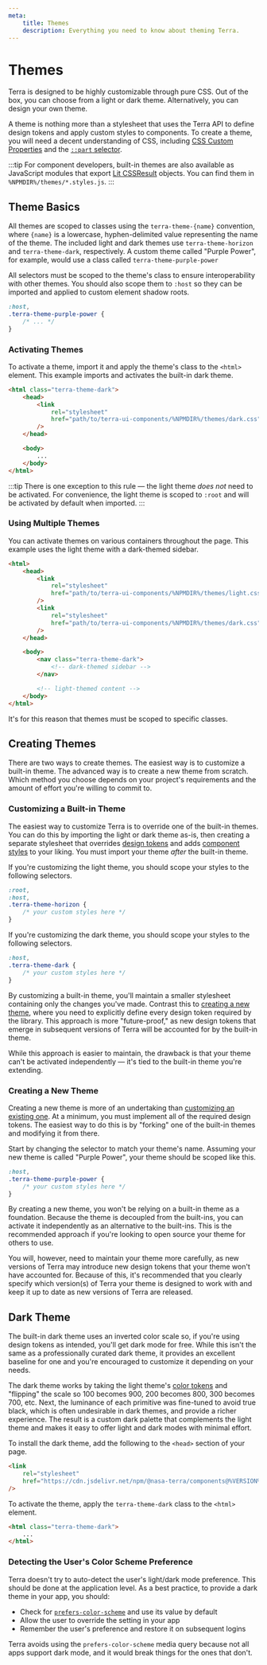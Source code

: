 ```yaml
---
meta:
    title: Themes
    description: Everything you need to know about theming Terra.
---
```


# Themes

Terra is designed to be highly customizable through pure CSS. Out of the box, you can choose from a light or dark theme. Alternatively, you can design your own theme.

A theme is nothing more than a stylesheet that uses the Terra API to define design tokens and apply custom styles to components. To create a theme, you will need a decent understanding of CSS, including [CSS Custom Properties](https://developer.mozilla.org/en-US/docs/Web/CSS/--*) and the [`::part` selector](https://developer.mozilla.org/en-US/docs/Web/CSS/::part).

:::tip
For component developers, built-in themes are also available as JavaScript modules that export [Lit CSSResult](https://lit.dev/docs/api/styles/#CSSResult) objects. You can find them in `%NPMDIR%/themes/*.styles.js`.
:::

## Theme Basics

All themes are scoped to classes using the `terra-theme-{name}` convention, where `{name}` is a lowercase, hyphen-delimited value representing the name of the theme. The included light and dark themes use `terra-theme-horizon` and `terra-theme-dark`, respectively. A custom theme called "Purple Power", for example, would use a class called `terra-theme-purple-power`

All selectors must be scoped to the theme's class to ensure interoperability with other themes. You should also scope them to `:host` so they can be imported and applied to custom element shadow roots.

```css
:host,
.terra-theme-purple-power {
    /* ... */
}
```

### Activating Themes

To activate a theme, import it and apply the theme's class to the `<html>` element. This example imports and activates the built-in dark theme.

```html
<html class="terra-theme-dark">
    <head>
        <link
            rel="stylesheet"
            href="path/to/terra-ui-components/%NPMDIR%/themes/dark.css"
        />
    </head>

    <body>
        ...
    </body>
</html>
```

:::tip
There is one exception to this rule — the light theme _does not_ need to be activated. For convenience, the light theme is scoped to `:root` and will be activated by default when imported.
:::

### Using Multiple Themes

You can activate themes on various containers throughout the page. This example uses the light theme with a dark-themed sidebar.

```html
<html>
    <head>
        <link
            rel="stylesheet"
            href="path/to/terra-ui-components/%NPMDIR%/themes/light.css"
        />
        <link
            rel="stylesheet"
            href="path/to/terra-ui-components/%NPMDIR%/themes/dark.css"
        />
    </head>

    <body>
        <nav class="terra-theme-dark">
            <!-- dark-themed sidebar -->
        </nav>

        <!-- light-themed content -->
    </body>
</html>
```

It's for this reason that themes must be scoped to specific classes.

## Creating Themes

There are two ways to create themes. The easiest way is to customize a built-in theme. The advanced way is to create a new theme from scratch. Which method you choose depends on your project's requirements and the amount of effort you're willing to commit to.

### Customizing a Built-in Theme

The easiest way to customize Terra is to override one of the built-in themes. You can do this by importing the light or dark theme as-is, then creating a separate stylesheet that overrides [design tokens](/getting-started/customizing#design-tokens) and adds [component styles](/getting-started/customizing#component-parts) to your liking. You must import your theme _after_ the built-in theme.

If you're customizing the light theme, you should scope your styles to the following selectors.

```css
:root,
:host,
.terra-theme-horizon {
    /* your custom styles here */
}
```

If you're customizing the dark theme, you should scope your styles to the following selectors.

```css
:host,
.terra-theme-dark {
    /* your custom styles here */
}
```

By customizing a built-in theme, you'll maintain a smaller stylesheet containing only the changes you've made. Contrast this to [creating a new theme](#creating-a-new-theme), where you need to explicitly define every design token required by the library. This approach is more "future-proof," as new design tokens that emerge in subsequent versions of Terra will be accounted for by the built-in theme.

While this approach is easier to maintain, the drawback is that your theme can't be activated independently — it's tied to the built-in theme you're extending.

### Creating a New Theme

Creating a new theme is more of an undertaking than [customizing an existing one](#customizing-a-built-in-theme). At a minimum, you must implement all of the required design tokens. The easiest way to do this is by "forking" one of the built-in themes and modifying it from there.

Start by changing the selector to match your theme's name. Assuming your new theme is called "Purple Power", your theme should be scoped like this.

```css
:host,
.terra-theme-purple-power {
    /* your custom styles here */
}
```

By creating a new theme, you won't be relying on a built-in theme as a foundation. Because the theme is decoupled from the built-ins, you can activate it independently as an alternative to the built-ins. This is the recommended approach if you're looking to open source your theme for others to use.

You will, however, need to maintain your theme more carefully, as new versions of Terra may introduce new design tokens that your theme won't have accounted for. Because of this, it's recommended that you clearly specify which version(s) of Terra your theme is designed to work with and keep it up to date as new versions of Terra are released.

## Dark Theme

The built-in dark theme uses an inverted color scale so, if you're using design tokens as intended, you'll get dark mode for free. While this isn't the same as a professionally curated dark theme, it provides an excellent baseline for one and you're encouraged to customize it depending on your needs.

The dark theme works by taking the light theme's [color tokens](/tokens/color) and "flipping" the scale so 100 becomes 900, 200 becomes 800, 300 becomes 700, etc. Next, the luminance of each primitive was fine-tuned to avoid true black, which is often undesirable in dark themes, and provide a richer experience. The result is a custom dark palette that complements the light theme and makes it easy to offer light and dark modes with minimal effort.

To install the dark theme, add the following to the `<head>` section of your page.

```html
<link
    rel="stylesheet"
    href="https://cdn.jsdelivr.net/npm/@nasa-terra/components@%VERSION%/%CDNDIR%/themes/dark.css"
/>
```

To activate the theme, apply the `terra-theme-dark` class to the `<html>` element.

```html
<html class="terra-theme-dark">
    ...
</html>
```

### Detecting the User's Color Scheme Preference

Terra doesn't try to auto-detect the user's light/dark mode preference. This should be done at the application level. As a best practice, to provide a dark theme in your app, you should:

-   Check for [`prefers-color-scheme`](https://stackoverflow.com/a/57795495/567486) and use its value by default
-   Allow the user to override the setting in your app
-   Remember the user's preference and restore it on subsequent logins

Terra avoids using the `prefers-color-scheme` media query because not all apps support dark mode, and it would break things for the ones that don't.
